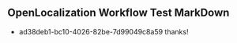 ## OpenLocalization Workflow Test MarkDown
* ad38deb1-bc10-4026-82be-7d99049c8a59 thanks!

<!--HONumber=Aug16_HO5-->



